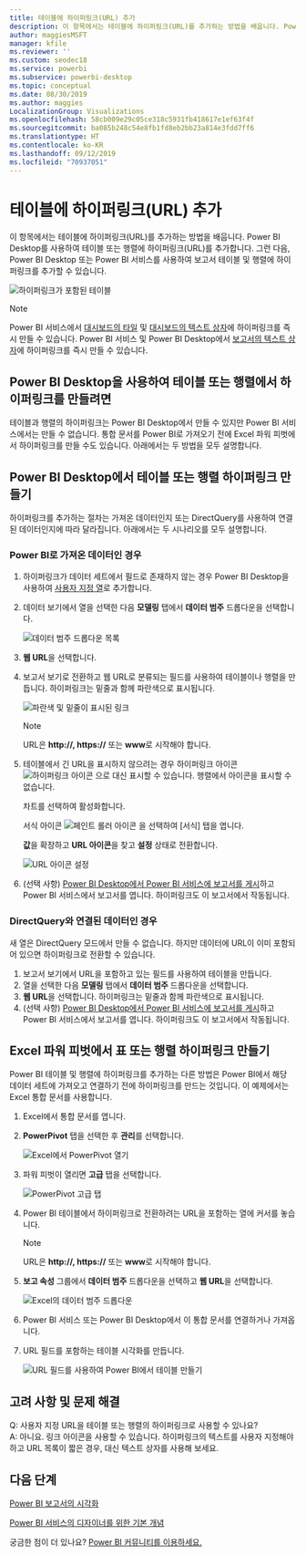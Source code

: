 ```yaml
---
title: 테이블에 하이퍼링크(URL) 추가
description: 이 항목에서는 테이블에 하이퍼링크(URL)를 추가하는 방법을 배웁니다. Power BI Desktop를 사용하여 테이블 또는 행렬에 하이퍼링크(URL)를 추가합니다. 그런 다음, Power BI Desktop 또는 Power BI 서비스를 사용하여 보고서 테이블 및 행렬에 하이퍼링크를 추가할 수 있습니다.
author: maggiesMSFT
manager: kfile
ms.reviewer: ''
ms.custom: seodec18
ms.service: powerbi
ms.subservice: powerbi-desktop
ms.topic: conceptual
ms.date: 08/30/2019
ms.author: maggies
LocalizationGroup: Visualizations
ms.openlocfilehash: 58cb009e29c05ce318c5931fb418617e1ef63f4f
ms.sourcegitcommit: ba085b248c54e8fb1fd8eb2bb23a814e3fdd7ff6
ms.translationtype: HT
ms.contentlocale: ko-KR
ms.lasthandoff: 09/12/2019
ms.locfileid: "70937051"
---
```

# <a name="add-hyperlinks-urls-to-a-table"></a>테이블에 하이퍼링크(URL) 추가
이 항목에서는 테이블에 하이퍼링크(URL)를 추가하는 방법을 배웁니다. Power BI Desktop를 사용하여 테이블 또는 행렬에 하이퍼링크(URL)를 추가합니다. 그런 다음, Power BI Desktop 또는 Power BI 서비스를 사용하여 보고서 테이블 및 행렬에 하이퍼링크를 추가할 수 있습니다. 

![하이퍼링크가 포함된 테이블](media/power-bi-hyperlinks-in-tables/hyperlinkedtable.png)

> [!NOTE]
> Power BI 서비스에서 [대시보드의 타일](service-dashboard-edit-tile.md) 및 [대시보드의 텍스트 상자](service-dashboard-add-widget.md)에 하이퍼링크를 즉시 만들 수 있습니다. Power BI 서비스 및 Power BI Desktop에서 [보고서의 텍스트 상자](service-add-hyperlink-to-text-box.md)에 하이퍼링크를 즉시 만들 수 있습니다.
> 

## <a name="to-create-a-hyperlink-in-a-table-or-matrix-using-power-bi-desktop"></a>Power BI Desktop을 사용하여 테이블 또는 행렬에서 하이퍼링크를 만들려면
테이블과 행렬의 하이퍼링크는 Power BI Desktop에서 만들 수 있지만 Power BI 서비스에서는 만들 수 없습니다. 통합 문서를 Power BI로 가져오기 전에 Excel 파워 피벗에서 하이퍼링크를 만들 수도 있습니다. 아래에서는 두 방법을 모두 설명합니다.

## <a name="create-a-table-or-matrix-hyperlink-in-power-bi-desktop"></a>Power BI Desktop에서 테이블 또는 행렬 하이퍼링크 만들기
하이퍼링크를 추가하는 절차는 가져온 데이터인지 또는 DirectQuery를 사용하여 연결된 데이터인지에 따라 달라집니다. 아래에서는 두 시나리오를 모두 설명합니다.

### <a name="for-data-imported-into-power-bi"></a>Power BI로 가져온 데이터인 경우
1. 하이퍼링크가 데이터 세트에서 필드로 존재하지 않는 경우 Power BI Desktop을 사용하여 [사용자 지정 열](desktop-common-query-tasks.md)로 추가합니다.
2. 데이터 보기에서 열을 선택한 다음 **모델링** 탭에서 **데이터 범주** 드롭다운을 선택합니다.
   
    ![데이터 범주 드롭다운 목록](media/power-bi-hyperlinks-in-tables/pbi_data_category.png)
3. **웹 URL**을 선택합니다.
4. 보고서 보기로 전환하고 웹 URL로 분류되는 필드를 사용하여 테이블이나 행렬을 만듭니다. 하이퍼링크는 밑줄과 함께 파란색으로 표시됩니다.

    ![파란색 및 밑줄이 표시된 링크](media/power-bi-hyperlinks-in-tables/power-bi-table-with-hyperlinks2.png)

    > [!NOTE]
    > URL은 **http://, https://** 또는 **www**로 시작해야 합니다.
    >
   
1. 테이블에서 긴 URL을 표시하지 않으려는 경우 하이퍼링크 아이콘  ![하이퍼링크 아이콘](media/power-bi-hyperlinks-in-tables/power-bi-hyperlink-icon.png) 으로 대신 표시할 수 있습니다. 행렬에서 아이콘을 표시할 수 없습니다.
   
    차트를 선택하여 활성화합니다.

    서식 아이콘 ![페인트 롤러 아이콘](media/power-bi-hyperlinks-in-tables/power-bi-paintroller.png) 을 선택하여 [서식] 탭을 엽니다.

    **값**을 확장하고 **URL 아이콘**을 찾고 **설정** 상태로 전환합니다.

    ![URL 아이콘 설정](media/power-bi-hyperlinks-in-tables/power-bi-url-icon-on.png)

1. (선택 사항) [Power BI Desktop에서 Power BI 서비스에 보고서를 게시](guided-learning/publishingandsharing.yml?tutorial-step=2)하고 Power BI 서비스에서 보고서를 엽니다. 하이퍼링크도 이 보고서에서 작동됩니다.

### <a name="for-data-connected-with-directquery"></a>DirectQuery와 연결된 데이터인 경우
새 열은 DirectQuery 모드에서 만들 수 없습니다.  하지만 데이터에 URL이 이미 포함되어 있으면 하이퍼링크로 전환할 수 있습니다.

1. 보고서 보기에서 URL을 포함하고 있는 필드를 사용하여 테이블을 만듭니다.
2. 열을 선택한 다음 **모델링** 탭에서 **데이터 범주** 드롭다운을 선택합니다.
3. **웹 URL**을 선택합니다. 하이퍼링크는 밑줄과 함께 파란색으로 표시됩니다.
4. (선택 사항) [Power BI Desktop에서 Power BI 서비스에 보고서를 게시](guided-learning/publishingandsharing.yml?tutorial-step=2)하고 Power BI 서비스에서 보고서를 엽니다. 하이퍼링크도 이 보고서에서 작동됩니다.

## <a name="create-a-table-or-matrix-hyperlink-in-excel-power-pivot"></a>Excel 파워 피벗에서 표 또는 행렬 하이퍼링크 만들기
Power BI 테이블 및 행렬에 하이퍼링크를 추가하는 다른 방법은 Power BI에서 해당 데이터 세트에 가져오고 연결하기 전에 하이퍼링크를 만드는 것입니다. 이 예제에서는 Excel 통합 문서를 사용합니다.

1. Excel에서 통합 문서를 엽니다.
2. **PowerPivot** 탭을 선택한 후 **관리**를 선택합니다.
   
   ![Excel에서 PowerPivot 열기](media/power-bi-hyperlinks-in-tables/createhyperlinkinpowerpivot2.png)
1. 파워 피벗이 열리면 **고급** 탭을 선택합니다.
   
   ![PowerPivot 고급 탭](media/power-bi-hyperlinks-in-tables/createhyperlinkinpowerpivot3.png)
4. Power BI 테이블에서 하이퍼링크로 전환하려는 URL을 포함하는 열에 커서를 놓습니다.
   
   > [!NOTE]
   > URL은 **http://, https://** 또는 **www**로 시작해야 합니다.
   > 
5. **보고 속성** 그룹에서 **데이터 범주** 드롭다운을 선택하고 **웹 URL**을 선택합니다. 
   
   ![Excel의 데이터 범주 드롭다운](media/power-bi-hyperlinks-in-tables/createhyperlinksnew.png)

6. Power BI 서비스 또는 Power BI Desktop에서 이 통합 문서를 연결하거나 가져옵니다.
7. URL 필드를 포함하는 테이블 시각화를 만듭니다.
   
   ![URL 필드를 사용하여 Power BI에서 테이블 만들기](media/power-bi-hyperlinks-in-tables/hyperlinksintables.gif)

## <a name="considerations-and-troubleshooting"></a>고려 사항 및 문제 해결
Q: 사용자 지정 URL을 테이블 또는 행렬의 하이퍼링크로 사용할 수 있나요?    
A: 아니요. 링크 아이콘을 사용할 수 있습니다. 하이퍼링크의 텍스트를 사용자 지정해야 하고 URL 목록이 짧은 경우, 대신 텍스트 상자를 사용해 보세요.


## <a name="next-steps"></a>다음 단계
[Power BI 보고서의 시각화](visuals/power-bi-report-visualizations.md)

[Power BI 서비스의 디자이너를 위한 기본 개념](service-basic-concepts.md)

궁금한 점이 더 있나요? [Power BI 커뮤니티를 이용하세요.](http://community.powerbi.com/)

